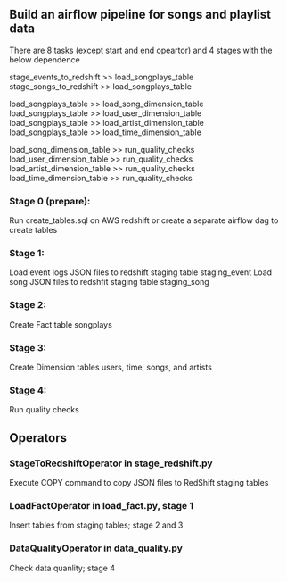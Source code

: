 ## Build an airflow pipeline for songs and playlist data
There are 8 tasks (except start and end opeartor) and 4 stages
with the below dependence


stage_events_to_redshift >> load_songplays_table  <br />
stage_songs_to_redshift >> load_songplays_table  <br />


load_songplays_table >> load_song_dimension_table  <br />
load_songplays_table >> load_user_dimension_table  <br />
load_songplays_table >> load_artist_dimension_table  <br />
load_songplays_table >> load_time_dimension_table  <br />

load_song_dimension_table >> run_quality_checks  <br />
load_user_dimension_table >> run_quality_checks  <br />
load_artist_dimension_table >> run_quality_checks <br />
load_time_dimension_table >> run_quality_checks  <br />

### Stage 0 (prepare):
Run create_tables.sql on AWS redshift or create a separate airflow dag to create tables
### Stage 1:
Load event logs JSON files to redshift staging table staging_event
Load song JSON files to redshfit staging table staging_song
### Stage 2:
Create Fact table songplays
### Stage 3:
Create Dimension tables users, time, songs, and artists
### Stage 4:
Run quality checks

## Operators
### StageToRedshiftOperator in stage_redshift.py
Execute COPY command to copy JSON files to RedShift staging tables
### LoadFactOperator in load_fact.py, stage 1
Insert tables from staging tables; stage 2 and 3
### DataQualityOperator in data_quality.py
Check data quanlity; stage 4 
